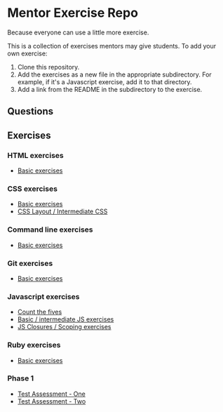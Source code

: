 # Mentor Exercise Repo

Because everyone can use a little more exercise.

This is a collection of exercises mentors may give students. To add your own exercise:

1. Clone this repository.
2. Add the exercises as a new file in the appropriate subdirectory. For example, if it's a Javascript exercise, add it to that directory.
3. Add a link from the README in the subdirectory to the exercise.

## Questions


## Exercises

### HTML exercises
 - [Basic exercises](https://github.com/Bloc/mentor-exercises/blob/master/exercises/html/basic-exercises.md)

### CSS exercises
 - [Basic exercises](https://github.com/Bloc/mentor-exercises/blob/master/exercises/css/basic-css.md)
 - [CSS Layout / Intermediate CSS](https://github.com/Bloc/mentor-exercises/blob/master/exercises/css/css-layout.md)

### Command line exercises
 - [Basic exercises ](https://github.com/Bloc/mentor-exercises/blob/master/exercises/command-line/basic-exercises.md)

### Git exercises
 - [Basic exercises ](https://github.com/Bloc/mentor-exercises/blob/master/exercises/git/basic-exercises.md)

### Javascript exercises
 - [Count the fives](https://github.com/Bloc/mentor-exercises/blob/master/exercises/javascript/count_the_fives.md)
 - [Basic / intermediate JS exercises](https://github.com/Bloc/mentor-exercises/blob/master/exercises/javascript/basic-intermediate-exercises.md)
 - [JS Closures / Scoping exercises](https://github.com/Bloc/mentor-exercises/blob/master/exercises/javascript/closure-scoping-exercises.md)

### Ruby exercises
 - [Basic exercises ](https://github.com/Bloc/mentor-exercises/blob/master/exercises/ruby/basic-exercises.md)

### Phase 1
 - [Test Assessment - One](https://github.com/Bloc/mentor-exercises/blob/master/exercises/phase1/test-assesment.md)
 - [Test Assessment - Two](https://github.com/Bloc/mentor-exercises/blob/master/exercises/phase1/test-assesment-two.md)
